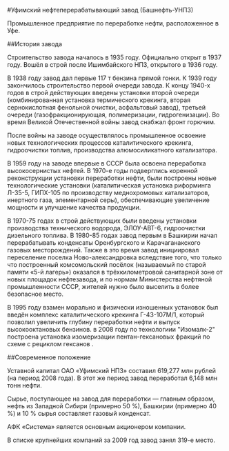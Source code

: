 #Уфимский нефтеперерабатывающий завод (Башнефть-УНПЗ)

Промышленное предприятие по переработке нефти, расположенное в Уфе.

##История завода

Строительство завода началось в 1935 году. Официально открыт в 1937 году. Вошёл в строй после Ишимбайского НПЗ, открытого в 1936 году.

В 1938 году завод дал первые 117 т бензина прямой гонки. К 1939 году закончилось строительство первой очереди завода. К концу 1940-х годов в строй действующих введены установки второй очереди (комбинированная установка термического крекинга, вторая сернокислотная фенольной очистки, асфальтовый завод), третьей очереди (газофракционирующая, полимеризации, гидрогенизации). Во время Великой Отечественной войны завод снабжал фронт горючим.

После войны на заводе осуществлялось промышленное освоение новых технологических процессов каталитического крекинга, гидроочистки топлив, производства алюмосиликатного катализатора.

В 1959 году на заводе впервые в СССР была освоена переработка высокосернистых нефтей. В 1970-е годы подверглись коренной реконструкции установки переработки нефти, были построены новые технологические установки (каталитическая установка риформинга Л-35-5, ГИПХ-105 по производству меднохромовых катализаторов, инертного газа, элементарной серы), обеспечивающие увеличение мощности и улучшение качества продукции.

В 1970-75 годах в строй действующих были введены установки производства технического водорода, ЭЛОУ-АВТ-6, гидроочистки дизельного топлива. В 1980-85 годах завод первым в Башкирии начал перерабатывать конденсаты Оренбургского и Карачаганакского газовых месторождений. Также в это время завод инициировал переселение поселка Ново-александровка вследствие того, что только что построенный комсомольский посёлок (называемый по старой памяти «5-й лагерь») оказался в трёхкилометровой санитарной зоне от новых площадок нефтезавода, и по нормам Министерства нефтяной промышленности СССР, жителей нужно было выселить в более безопасное место.

В 1995 году взамен морально и физически изношенных установок был введён комплекс каталитического крекинга Г-43-107М/1, который 
позволил увеличить глубину переработки нефти и выпуск высокооктановых бензинов. в 2008 году по технологиии "Изомалк-2" построена установка изомеризации пентан-гексановых фракций по схеме с рециклом гексанов .

##Современное положение

Уставной капитал ОАО «Уфимский НПЗ» составил 619,277 млн рублей (на период 2008 года). В этот же период завод переработал 6,148 млн тонн нефти.

Сырье, поступающее на завод для переработки — главным образом, нефть из Западной Сибири (примерно 50 %), Башкирии (примерно 40 %) и 10 % сырья составляет газовый конденсат.

АФК «Система» является основным акционером компании.

В списке крупнейших компаний за 2009 год завод занял 319-е место.
